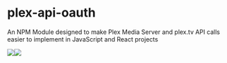 # plex-api-oauth
An NPM Module designed to make Plex Media Server and plex.tv API calls easier to implement in JavaScript and React projects

<img src="https://img.shields.io/lgtm/grade/javascript/github/LukeHagar/plex-api-oauth" /><img src="https://img.shields.io/npm/dw/plex-api-oauth" />
